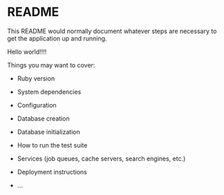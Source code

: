# README

This README would normally document whatever steps are necessary to get the
application up and running.

Hello world!!!!

Things you may want to cover:

* Ruby version

* System dependencies

* Configuration

* Database creation

* Database initialization

* How to run the test suite

* Services (job queues, cache servers, search engines, etc.)

* Deployment instructions

* ...
